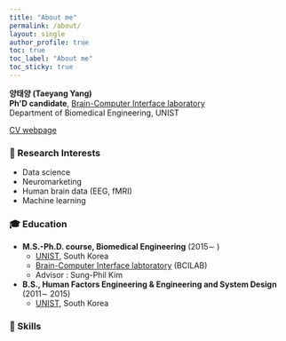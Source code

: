 ```yaml
---
title: "About me"
permalink: /about/
layout: single
author_profile: true
toc: true
toc_label: "About me"
toc_sticky: true
---
```


**양태양 (Taeyang Yang)**  
**Ph'D candidate**, [Brain-Computer Interface laboratory](http://bci.unist.ac.kr)  
Department of Biomedical Engineering, UNIST  
  
[CV webpage](https://sites.google.com/view/tyang/profile)

### 💖 Research Interests
- Data science
- Neuromarketing
- Human brain data (EEG, fMRI)
- Machine learning 

### 🎓 Education
- **M.S.-Ph.D. course, Biomedical Engineering** (2015∼ )  
  - [UNIST](https://www.unist.ac.kr/), South Korea  
  - [Brain-Computer Interface labtoratory](http://bci.unist.ac.kr) (BCILAB)
  - Advisor : Sung-Phil Kim
- **B.S., Human Factors Engineering & Engineering and System Design** (2011∼ 2015)  
  - [UNIST](https://www.unist.ac.kr/), South Korea

### 💪 Skills
